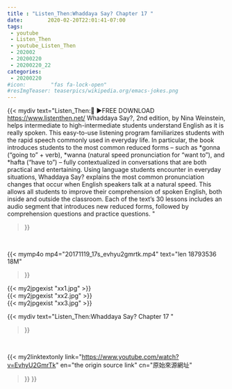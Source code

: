 ```yaml
---
title : "Listen_Then:Whaddaya Say? Chapter 17 "
date:        2020-02-20T22:01:41-07:00
tags:
 - youtube
 - Listen_Then
 - youtube_Listen_Then
 - 202002
 - 20200220
 - 20200220_22
categories:
 - 20200220
#icon:        "fas fa-lock-open"
#resImgTeaser: teaserpics/wikipedia.org/emacs-jokes.png
---
```


{{< mydiv text="Listen_Then:🌟 ►FREE DOWNLOAD https://www.listenthen.net/  Whaddaya Say?, 2nd edition, by Nina Weinstein, helps intermediate to high-intermediate students understand English as it is really spoken. This easy-to-use listening program familiarizes students with the rapid speech commonly used in everyday life. In particular, the book introduces students to the most common reduced forms – such as *gonna (“going to” + verb), *wanna (natural speed pronunciation for “want to”), and *hafta (“have to”) – fully contextualized in conversations that are both practical and entertaining.  Using language students encounter in everyday situations, Whaddaya Say? explains the most common pronunciation changes that occur when English speakers talk at a natural speed. This allows all students to improve their comprehension of spoken English, both inside and outside the classroom.  Each of the text’s 30 lessons includes an audio segment that introduces new reduced forms, followed by comprehension questions and practice questions. "
>}}
<br>


{{< mymp4o mp4="20171119_17s_evhyu2gmrtk.mp4"
text="len 18793536    18M"
>}}

{{< my2jpgexist "xx1.jpg" >}}<br>
{{< my2jpgexist "xx2.jpg" >}}<br>
{{< my2jpgexist "xx3.jpg" >}}<br>



{{< mydiv text="Listen_Then:Whaddaya Say? Chapter 17 "
>}}
<br>

{{< my2linktextonly link="https://www.youtube.com/watch?v=EvhyU2GmrTk"
en="the origin source link" cn="原始來源網址"
>}}
>}}


<br>

